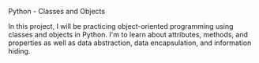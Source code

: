 Python - Classes and Objects


In this project, I will be  practicing object-oriented programming using classes and objects in Python. I'm to learn about attributes, methods, and properties as well as data abstraction, data encapsulation, and information hiding.
